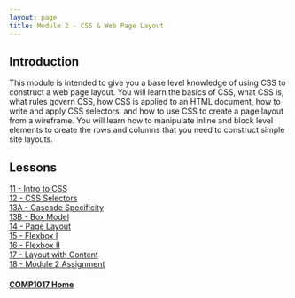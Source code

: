 ```yaml
---
layout: page
title: Module 2 - CSS & Web Page Layout
---
```


## Introduction
This module is intended to give you a base level knowledge of using CSS to construct a web page layout. You will learn the basics of CSS, what CSS is, what rules govern CSS, how CSS is applied to an HTML document, how to write and apply CSS selectors, and how to use CSS to create a page layout from a wireframe. You will learn how to manipulate inline and block level elements to create the rows and columns that you need to construct simple site layouts.

## Lessons
[11 - Intro to CSS](11-css-intro/)<br>
[12 - CSS Selectors](12-css-selectors/)<br>
[13A - Cascade Specificity](13a-specificity/)<br>
[13B - Box Model](13b-box-model/)<br>
[14 - Page Layout](14-page-layout/)<br>
[15 - Flexbox I](15-flexbox-i/)<br>
[16 - Flexbox II](16-flexbox-ii/)<br>
[17 - Layout with Content](17-content-layout/)<br>
[18 - Module 2 Assignment](18-module2-assignment/)

#### [COMP1017 Home](../)
